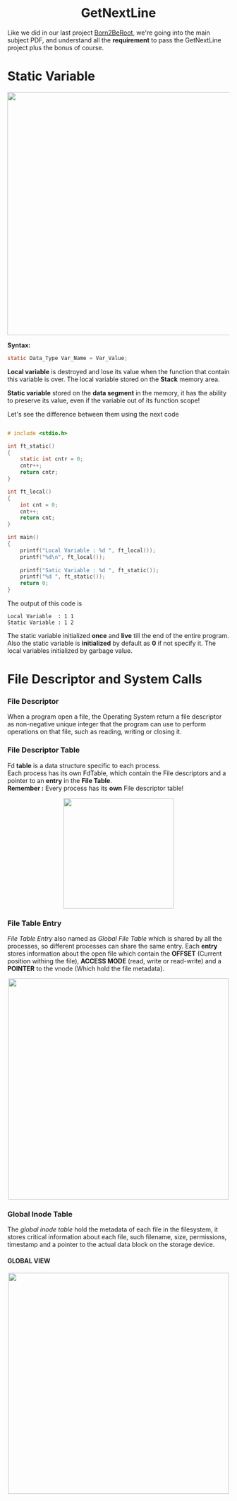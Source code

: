 <h1 align="center">GetNextLine</h1>

Like we did in our last project [Born2BeRoot](https://github.com/Zanana-med/Born2BeRoot?tab=readme-ov-file), we're going into the main subject PDF, and understand all the **requirement** to pass the GetNextLine project plus the bonus of course.

# Static Variable
<p align ="center">
	<img src="https://i.ibb.co/4p7Z2tF/image.png" width = "550">
</p>

**Syntax:**
```C
static Data_Type Var_Name = Var_Value;
```

**Local variable** is destroyed and lose its value when the function that contain this variable is over. The local variable stored on the **Stack** memory area.   

**Static variable** stored on the **data segment** in the memory, it has the ability to preserve its value, even if the variable out of its function scope!  


Let's see the difference between them using the next code
```c

# include <stdio.h>

int ft_static()
{
    static int cntr = 0;
    cntr++;
    return cntr;
}

int ft_local()
{
    int cnt = 0;
    cnt++;
    return cnt;
}

int main()
{
    printf("Local Variable : %d ", ft_local());
    printf("%d\n", ft_local());
    
    printf("Satic Variable : %d ", ft_static());
    printf("%d ", ft_static());
    return 0;
}
```

The output of this code is 
```
Local Variable  : 1 1
Static Variable : 1 2
```

The static variable initialized **once** and **live** till the end of the entire program.  
Also the static variable is **initialized** by default as **0** if not specify it. The local variables initialized by garbage value.  


# File Descriptor and System Calls

### File Descriptor 
When a program open a file, the Operating System return a file descriptor as non-negative unique integer that the program can use to perform operations on that file, such as reading, writing or closing it.

### File Descriptor Table
Fd **table** is a data structure specific to each process.  
Each process has its own FdTable, which contain the File descriptors and a pointer to an **entry** in the **File Table**.  
**Remember :** Every process has its **own** File descriptor table!  
<p align="center">
	<img src="https://i.ibb.co/w4dKwjX/File-table-and-inode-table-svg.png" width = "250">
</p>

### File Table Entry 
*File Table Entry* also named as *Global File Table* which is shared by all the processes, so different processes can share the same entry. Each **entry** stores information about the open file which contain the **OFFSET** (Current position withing the file), **ACCESS MODE** (read, write or read-write) and a **POINTER** to the vnode (Which hold the file metadata).  
<p align ="center">
	<img src="https://i.ibb.co/fHnp3sY/file-descriptors-example.png" width="500">
</p>

### Global Inode Table

The *global inode table* hold the metadata of each file in the filesystem, it stores critical information about each file, such filename, size, permissions, timestamp and a pointer to the actual data block on the storage device.
#### GLOBAL VIEW
<p align = "center">
	<img src="https://i.ibb.co/n16N30S/FY17-UAi-VUAAe-Fr-S.jpg" width="500">
</p>
